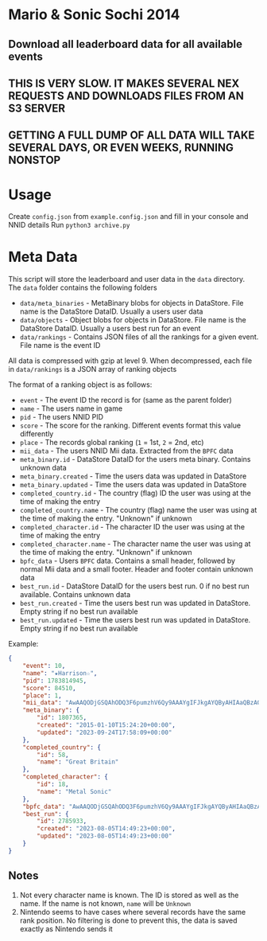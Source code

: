# Mario & Sonic Sochi 2014
## Download all leaderboard data for all available events

## THIS IS VERY SLOW. IT MAKES SEVERAL NEX REQUESTS AND DOWNLOADS FILES FROM AN S3 SERVER
## GETTING A FULL DUMP OF ALL DATA WILL TAKE SEVERAL DAYS, OR EVEN WEEKS, RUNNING NONSTOP

# Usage
Create `config.json` from `example.config.json` and fill in your console and NNID details
Run `python3 archive.py`

# Meta Data
This script will store the leaderboard and user data in the `data` directory. The `data` folder contains the following folders

- `data/meta_binaries` - MetaBinary blobs for objects in DataStore. File name is the DataStore DataID. Usually a users user data
- `data/objects` - Object blobs for objects in DataStore. File name is the DataStore DataID. Usually a users best run for an event
- `data/rankings` - Contains JSON files of all the rankings for a given event. File name is the event ID

All data is compressed with gzip at level 9. When decompressed, each file in `data/rankings` is a JSON array of ranking objects

The format of a ranking object is as follows:

- `event` - The event ID the record is for (same as the parent folder)
- `name` - The users name in game
- `pid` - The users NNID PID
- `score` - The score for the ranking. Different events format this value differently
- `place` - The records global ranking (`1` = 1st, `2` = 2nd, etc)
- `mii_data` - The users NNID Mii data. Extracted from the `BPFC` data
- `meta_binary.id` - DataStore DataID for the users meta binary. Contains unknown data
- `meta_binary.created` - Time the users data was updated in DataStore
- `meta_binary.updated` - Time the users data was updated in DataStore
- `completed_country.id` - The country (flag) ID the user was using at the time of making the entry
- `completed_country.name` - The country (flag) name the user was using at the time of making the entry. "Unknown" if unknown
- `completed_character.id` - The character ID the user was using at the time of making the entry
- `completed_character.name` - The character name the user was using at the time of making the entry. "Unknown" if unknown
- `bpfc_data` - Users `BPFC` data. Contains a small header, followed by normal Mii data and a small footer. Header and footer contain unknown data
- `best_run.id` - DataStore DataID for the users best run. 0 if no best run available. Contains unknown data
- `best_run.created` - Time the users best run was updated in DataStore. Empty string if no best run available
- `best_run.updated` - Time the users best run was updated in DataStore. Empty string if no best run available

Example:

```json
{
	"event": 10,
	"name": "★Harrison☆",
	"pid": 1783814945,
	"score": 84510,
	"place": 1,
	"mii_data": "AwAAQODjGSQAhODQ3F6pumzhV6Qy9AAAYgIFJkgAYQByAHIAaQBzAG8AbgAGJkBAAgAFA6VmYxahNEUUYRQPZA4AACmoWUhQTQBlACAAbABvAGwAAABhAHcAYQAAALsN",
	"meta_binary": {
		"id": 1807365,
		"created": "2015-01-10T15:24:20+00:00",
		"updated": "2023-09-24T17:58:09+00:00"
	},
	"completed_country": {
		"id": 58,
		"name": "Great Britain"
	},
	"completed_character": {
		"id": 18,
		"name": "Metal Sonic"
	},
	"bpfc_data": "AwAAQODjGSQAhODQ3F6pumzhV6Qy9AAAYgIFJkgAYQByAHIAaQBzAG8AbgAGJkBAAgAFA6VmYxahNEUUYRQPZA4AACmoWUhQTQBlACAAbABvAGwAAABhAHcAYQAAALsN",
	"best_run": {
		"id": 2785933,
		"created": "2023-08-05T14:49:23+00:00",
		"updated": "2023-08-05T14:49:23+00:00"
	}
}
```

## Notes

1. Not every character name is known. The ID is stored as well as the name. If the name is not known, `name` will be `Unknown`
2. Nintendo seems to have cases where several records have the same rank position. No filtering is done to prevent this, the data is saved exactly as Nintendo sends it